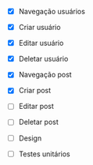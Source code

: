  - [X] Navegação usuários
 - [X] Criar usuário
 - [X] Editar usuário
 - [X] Deletar usuário

 - [X] Navegação post
 - [X] Criar post
 - [ ] Editar post
 - [ ] Deletar post

 - [ ] Design
 - [ ] Testes unitários
